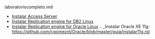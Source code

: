 laboratoriocompleto.md
* [Instalar Access Server](guia/accessserver.rst) 
* [Instalar Replication engine for DB2 Linux](guia/agentedb2.rst)
* [Instalar Replication engine for Oracle Linux](guia/agenteoracle.rst)
.. _Instalar Oracle XE 11g: https://github.com/cgomeznt/Oracle/blob/master/guia/instalar11g.rst
